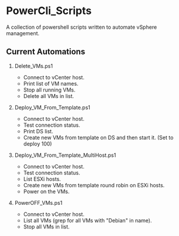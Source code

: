 # PowerCli_Scripts
A collection of powershell scripts written to automate vSphere management.

## Current Automations

1. Delete_VMs.ps1
    - Connect to vCenter host.
    - Print list of VM names.
    - Stop all running VMs.
    - Delete all VMs in list.

2. Deploy_VM_From_Template.ps1
    - Connect to vCenter host.
    - Test connection status.
    - Print DS list.
    - Create new VMs from template on DS and then start it. (Set to deploy 100)

3. Deploy_VM_From_Template_MultiHost.ps1
    - Connect to vCenter host.
    - Test connection status.
    - List ESXi hosts.
    - Create new VMs from template round robin on ESXi hosts.
    - Power on the VMs.

4. PowerOFF_VMs.ps1
    - Connect to vCenter host.
    - List all VMs (grep for all VMs with "Debian" in name).
    - Stop all VMs in list.
